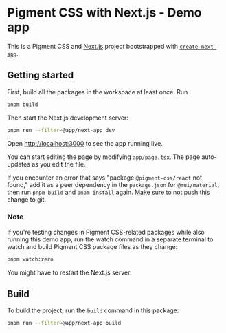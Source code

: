 # Pigment CSS with Next.js - Demo app

This is a Pigment CSS and [Next.js](https://nextjs.org/) project bootstrapped with [`create-next-app`](https://github.com/vercel/next.js/tree/HEAD/packages/create-next-app).

## Getting started

First, build all the packages in the workspace at least once. Run

```bash
pnpm build
```

Then start the Next.js development server:

```bash
pnpm run --filter=@app/next-app dev
```

Open [http://localhost:3000](http://localhost:3000) to see the app running live.

You can start editing the page by modifying `app/page.tsx`. The page auto-updates as you edit the file.

If you encounter an error that says "package `@pigment-css/react` not found," add it as a peer dependency in the `package.json` for `@mui/material`, then run `pnpm build` and `pnpm install` again. Make sure to not push this change to git.

### Note

If you're testing changes in Pigment CSS-related packages while also running this demo app, run the watch command in a separate terminal to watch and build Pigment CSS package files as they change:

```bash
pnpm watch:zero
```

You might have to restart the Next.js server.

## Build

To build the project, run the `build` command in this package:

```bash
pnpm run --filter=@app/next-app build
```
